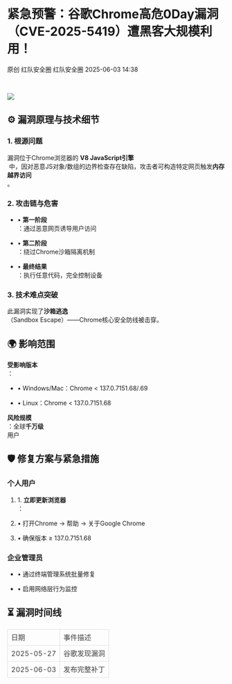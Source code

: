 #  紧急预警：谷歌Chrome高危0Day漏洞（CVE-2025-5419）遭黑客大规模利用！   
原创 红队安全圈  红队安全圈   2025-06-03 14:38  
  
   
  
![](https://mmbiz.qpic.cn/mmbiz_png/5HsgFkdwV2K9ohfEv3JP2mYJZmoFqadibP2NXm4ndPJ4BsaJLtbVvtsl3EYw8feSrIAFDTC9v6MaWm7MfNzJExg/640?wx_fmt=png&from=appmsg "")  
  
  
## ⚙️ 漏洞原理与技术细节  
### 1. 根源问题  
  
漏洞位于Chrome浏览器的 **V8 JavaScript引擎**  
 中，因对恶意JS对象/数组的边界检查存在缺陷，攻击者可构造特定网页触发**内存越界访问**  
。  
### 2. 攻击链与危害  
- • **第一阶段**  
：通过恶意网页诱导用户访问  
  
- • **第二阶段**  
：绕过Chrome沙箱隔离机制  
  
- • **最终结果**  
：执行任意代码，完全控制设备  
  
### 3. 技术难点突破  
  
此漏洞实现了**沙箱逃逸**  
（Sandbox Escape）——Chrome核心安全防线被击穿。  
## 🌍 影响范围  
  
**受影响版本**  
：  
- • Windows/Mac：Chrome < 137.0.7151.68/.69  
  
- • Linux：Chrome < 137.0.7151.68  
  
**风险规模**  
：全球**千万级**  
用户  
## 🛡️ 修复方案与紧急措施  
### 个人用户  
1. 1. **立即更新浏览器**  
：  
  
1. • 打开Chrome → 帮助 → 关于Google Chrome  
  
1. • 确保版本 ≥ 137.0.7151.68  
  
### 企业管理员  
- • 通过终端管理系统批量修复  
  
- • 启用网络层行为监控  
  
## ⏳ 漏洞时间线  
  
<table><thead><tr style="box-sizing: border-box;border-width: 0px;border-style: solid;border-color: rgb(229, 229, 229);"><td style="box-sizing: border-box;border: 1px solid rgb(223, 223, 223);text-align: left;line-height: 1.75;font-family: -apple-system-font, BlinkMacSystemFont, &#34;Helvetica Neue&#34;, &#34;PingFang SC&#34;, &#34;Hiragino Sans GB&#34;, &#34;Microsoft YaHei UI&#34;, &#34;Microsoft YaHei&#34;, Arial, sans-serif;font-size: 16px;padding: 0.25em 0.5em;color: rgb(63, 63, 63);word-break: keep-all;"><section><span leaf="">日期</span></section></td><td style="box-sizing: border-box;border: 1px solid rgb(223, 223, 223);text-align: left;line-height: 1.75;font-family: -apple-system-font, BlinkMacSystemFont, &#34;Helvetica Neue&#34;, &#34;PingFang SC&#34;, &#34;Hiragino Sans GB&#34;, &#34;Microsoft YaHei UI&#34;, &#34;Microsoft YaHei&#34;, Arial, sans-serif;font-size: 16px;padding: 0.25em 0.5em;color: rgb(63, 63, 63);word-break: keep-all;"><section><span leaf="">事件描述</span></section></td></tr></thead><tbody><tr style="box-sizing: border-box;border-width: 0px;border-style: solid;border-color: rgb(229, 229, 229);"><td style="box-sizing: border-box;border: 1px solid rgb(223, 223, 223);text-align: left;line-height: 1.75;font-family: -apple-system-font, BlinkMacSystemFont, &#34;Helvetica Neue&#34;, &#34;PingFang SC&#34;, &#34;Hiragino Sans GB&#34;, &#34;Microsoft YaHei UI&#34;, &#34;Microsoft YaHei&#34;, Arial, sans-serif;font-size: 16px;padding: 0.25em 0.5em;color: rgb(63, 63, 63);word-break: keep-all;"><section><span leaf="">2025-05-27</span></section></td><td style="box-sizing: border-box;border: 1px solid rgb(223, 223, 223);text-align: left;line-height: 1.75;font-family: -apple-system-font, BlinkMacSystemFont, &#34;Helvetica Neue&#34;, &#34;PingFang SC&#34;, &#34;Hiragino Sans GB&#34;, &#34;Microsoft YaHei UI&#34;, &#34;Microsoft YaHei&#34;, Arial, sans-serif;font-size: 16px;padding: 0.25em 0.5em;color: rgb(63, 63, 63);word-break: keep-all;"><section><span leaf="">谷歌发现漏洞</span></section></td></tr><tr style="box-sizing: border-box;border-width: 0px;border-style: solid;border-color: rgb(229, 229, 229);"><td style="box-sizing: border-box;border: 1px solid rgb(223, 223, 223);text-align: left;line-height: 1.75;font-family: -apple-system-font, BlinkMacSystemFont, &#34;Helvetica Neue&#34;, &#34;PingFang SC&#34;, &#34;Hiragino Sans GB&#34;, &#34;Microsoft YaHei UI&#34;, &#34;Microsoft YaHei&#34;, Arial, sans-serif;font-size: 16px;padding: 0.25em 0.5em;color: rgb(63, 63, 63);word-break: keep-all;"><section><span leaf="">2025-06-03</span></section></td><td style="box-sizing: border-box;border: 1px solid rgb(223, 223, 223);text-align: left;line-height: 1.75;font-family: -apple-system-font, BlinkMacSystemFont, &#34;Helvetica Neue&#34;, &#34;PingFang SC&#34;, &#34;Hiragino Sans GB&#34;, &#34;Microsoft YaHei UI&#34;, &#34;Microsoft YaHei&#34;, Arial, sans-serif;font-size: 16px;padding: 0.25em 0.5em;color: rgb(63, 63, 63);word-break: keep-all;"><section><span leaf="">发布完整补丁</span></section></td></tr></tbody></table>  
  
   
  
